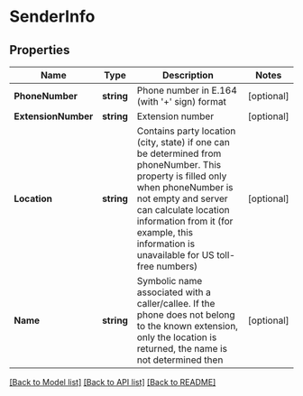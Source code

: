 # SenderInfo

## Properties

Name | Type | Description | Notes
------------ | ------------- | ------------- | -------------
**PhoneNumber** | **string** | Phone number in E.164 (with &#39;+&#39; sign) format | [optional] 
**ExtensionNumber** | **string** | Extension number | [optional] 
**Location** | **string** | Contains party location (city, state) if one can be determined from phoneNumber. This property is filled only when phoneNumber is not empty and server can calculate location information from it (for example, this information is unavailable for US toll-free numbers) | [optional] 
**Name** | **string** | Symbolic name associated with a caller/callee. If the phone does not belong to the known extension, only the location is returned, the name is not determined then | [optional] 

[[Back to Model list]](../README.md#documentation-for-models) [[Back to API list]](../README.md#documentation-for-api-endpoints) [[Back to README]](../README.md)


